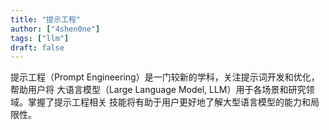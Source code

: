 ```yaml
---
title: "提示工程"
author: ["4shen0ne"]
tags: ["llm"]
draft: false
---
```


提示工程（Prompt Engineering）是一门较新的学科，关注提示词开发和优化，帮助用户将
大语言模型（Large Language Model, LLM）用于各场景和研究领域。掌握了提示工程相关
技能将有助于用户更好地了解大型语言模型的能力和局限性。
